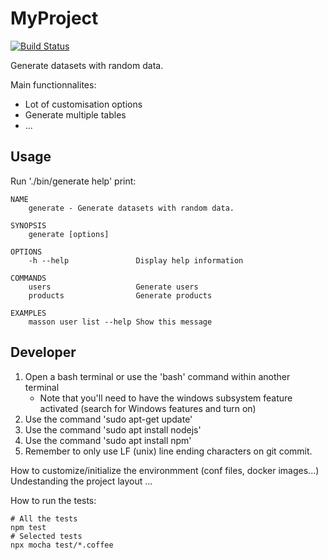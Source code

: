 
# MyProject

[![Build Status](https://api.travis-ci.org/adaltas/node-csv-parse.svg)](https://travis-ci.org/#!/adaltas/node-csv-parse)

Generate datasets with random data.

Main functionnalites:
- Lot of customisation options
- Generate multiple tables
- ...

## Usage

Run './bin/generate help' print:

```
NAME
    generate - Generate datasets with random data.

SYNOPSIS
    generate [options]

OPTIONS
    -h --help               Display help information

COMMANDS
    users                   Generate users
    products                Generate products

EXAMPLES
    masson user list --help Show this message
```

## Developer

1. Open a bash terminal or use the 'bash' command within another terminal
    - Note that you'll need to have the windows subsystem feature activated (search for Windows features and turn on)
2. Use the command 'sudo apt-get update'
3. Use the command 'sudo apt install nodejs'
4. Use the command 'sudo apt install npm'
5. Remember to only use LF (unix) line ending characters on git commit.

How to customize/initialize the environmment (conf files, docker images...)
Undestanding the project layout
...

How to run the tests:

```
# All the tests
npm test
# Selected tests
npx mocha test/*.coffee
```